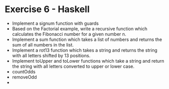 # Exercise 6 - Haskell

- Implement a signum function with guards
- Based on the Factorial example, write a recursive function which calculates the Fibonacci number for a given number n.
- Implement a sum function which takes a list of numbers and returns the sum of all numbers in the list.
- Implement a rot13 function which takes a string and returns the string with all letters shifted by 13 positions.
- Implement toUpper and toLower functions which take a string and return the string with all letters converted to upper or lower case.
- countOdds
- removeOdd
- 
